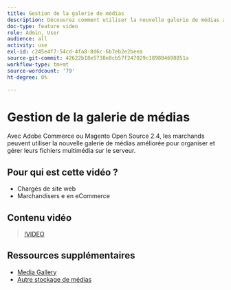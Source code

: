 ```yaml
---
title: Gestion de la galerie de médias
description: Découvrez comment utiliser la nouvelle galerie de médias améliorée pour organiser et gérer les fichiers multimédia sur le serveur.
doc-type: feature video
role: Admin, User
audience: all
activity: use
exl-id: c245e4f7-54cd-4fa8-8d6c-6b7eb2e2beea
source-git-commit: 42622b18e5738e8cb57f247029c189884698851a
workflow-type: tm+mt
source-wordcount: '79'
ht-degree: 0%

---
```


# Gestion de la galerie de médias

Avec Adobe Commerce ou Magento Open Source 2.4, les marchands peuvent utiliser la nouvelle galerie de médias améliorée pour organiser et gérer leurs fichiers multimédia sur le serveur.

## Pour qui est cette vidéo ?

- Chargés de site web
- Marchandisers e en eCommerce

## Contenu vidéo

>[!VIDEO](https://video.tv.adobe.com/v/343785?quality=12&learn=on)

## Ressources supplémentaires

- [Media Gallery](https://docs.magento.com/user-guide/cms/media-gallery.html)
- [Autre stockage de médias](https://docs.magento.com/user-guide/system/media-storage.html)
